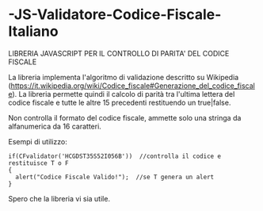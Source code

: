 # -JS-Validatore-Codice-Fiscale-Italiano
LIBRERIA JAVASCRIPT PER IL CONTROLLO DI PARITA' DEL CODICE FISCALE

La libreria implementa l'algoritmo di validazione descritto su Wikipedia (https://it.wikipedia.org/wiki/Codice_fiscale#Generazione_del_codice_fiscale). La libreria permette quindi il calcolo di parità tra l'ultima lettera del codice fiscale e tutte le altre 15 precedenti restituendo un true|false.

Non controlla il formato del codice fiscale, ammette solo una stringa da
alfanumerica da 16 caratteri.



Esempi di utilizzo:
```
if(CFvalidator('HCGDST35S52I056B'))  //controlla il codice e restituisce T o F
{
  alert("Codice Fiscale Valido!");  //se T genera un alert
}
```

Spero che la libreria vi sia utile.
